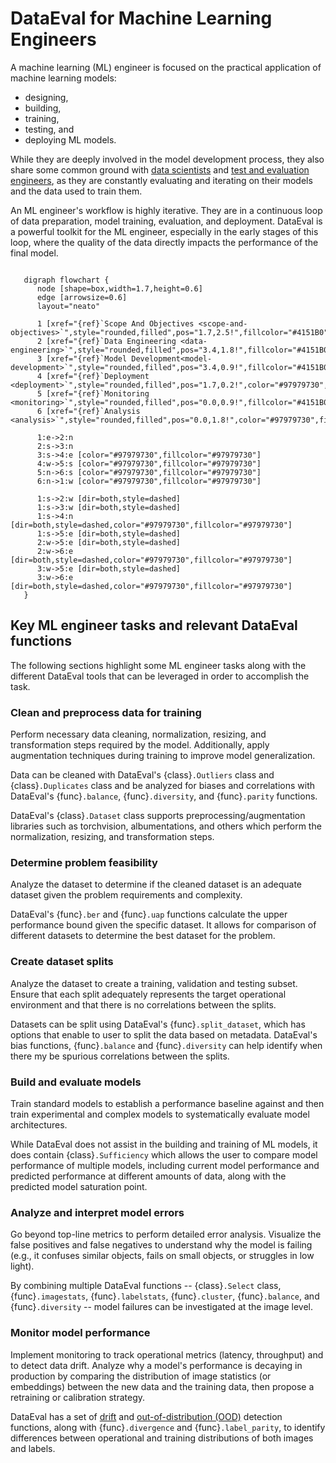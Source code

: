 # DataEval for Machine Learning Engineers

A machine learning (ML) engineer is focused on the practical application
of machine learning models:

- designing,
- building,
- training,
- testing, and
- deploying ML models.

While they are deeply involved in the model development process, they also
share some common ground with [data scientists](data_scientist.md) and
[test and evaluation engineers](te_engineer.md), as they are constantly
evaluating and iterating on their models and the data used to train them.

An ML engineer's workflow is highly iterative. They are in a continuous loop of
data preparation, model training, evaluation, and deployment. DataEval is a
powerful toolkit for the ML engineer, especially in the early stages of this loop,
where the quality of the data directly impacts the performance of the final model.

```{graphviz}
   
   digraph flowchart {
      node [shape=box,width=1.7,height=0.6]
      edge [arrowsize=0.6]
      layout="neato"

      1 [xref="{ref}`Scope And Objectives <scope-and-objectives>`",style="rounded,filled",pos="1.7,2.5!",fillcolor="#4151B0",fontcolor="white"]
      2 [xref="{ref}`Data Engineering <data-engineering>`",style="rounded,filled",pos="3.4,1.8!",fillcolor="#4151B0",fontcolor="white"]
      3 [xref="{ref}`Model Development<model-development>`",style="rounded,filled",pos="3.4,0.9!",fillcolor="#4151B0",fontcolor="white"]
      4 [xref="{ref}`Deployment <deployment>`",style="rounded,filled",pos="1.7,0.2!",color="#97979730",fillcolor="#97979730",fontcolor="gray"]
      5 [xref="{ref}`Monitoring <monitoring>`",style="rounded,filled",pos="0.0,0.9!",fillcolor="#4151B0",fontcolor="white"]
      6 [xref="{ref}`Analysis <analysis>`",style="rounded,filled",pos="0.0,1.8!",color="#97979730",fillcolor="#97979730",fontcolor="gray"]
      
      1:e->2:n
      2:s->3:n
      3:s->4:e [color="#97979730",fillcolor="#97979730"]
      4:w->5:s [color="#97979730",fillcolor="#97979730"]
      5:n->6:s [color="#97979730",fillcolor="#97979730"]
      6:n->1:w [color="#97979730",fillcolor="#97979730"]

      1:s->2:w [dir=both,style=dashed]
      1:s->3:w [dir=both,style=dashed]
      1:s->4:n [dir=both,style=dashed,color="#97979730",fillcolor="#97979730"]
      1:s->5:e [dir=both,style=dashed]
      2:w->5:e [dir=both,style=dashed]
      2:w->6:e [dir=both,style=dashed,color="#97979730",fillcolor="#97979730"]
      3:w->5:e [dir=both,style=dashed]
      3:w->6:e [dir=both,style=dashed,color="#97979730",fillcolor="#97979730"]
   }
```

## Key ML engineer tasks and relevant DataEval functions

The following sections highlight some ML engineer tasks along with the different DataEval tools that can
be leveraged in order to accomplish the task.

### Clean and preprocess data for training

Perform necessary data cleaning, normalization, resizing, and transformation
steps required by the model. Additionally, apply augmentation techniques during
training to improve model generalization.

Data can be cleaned with DataEval's {class}`.Outliers` class and {class}`.Duplicates`
class and be analyzed for biases and correlations with DataEval's {func}`.balance`,
{func}`.diversity`, and {func}`.parity` functions.

DataEval's {class}`.Dataset` class supports preprocessing/augmentation libraries such as
torchvision, albumentations, and others which perform the normalization,
resizing, and transformation steps.

### Determine problem feasibility

Analyze the dataset to determine if the cleaned dataset is an adequate dataset
given the problem requirements and complexity.

DataEval's {func}`.ber` and {func}`.uap` functions calculate the upper performance
bound given the specific dataset. It allows for comparison of different datasets
to determine the best dataset for the problem.

### Create dataset splits

Analyze the dataset to create a training, validation and testing subset. Ensure that
each split adequately represents the target operational environment and that there
is no correlations between the splits.

Datasets can be split using DataEval's {func}`.split_dataset`, which has options that
enable to user to split the data based on metadata. DataEval's bias functions,
{func}`.balance` and {func}`.diversity` can help identify when there my be spurious
correlations between the splits.

<!-- ### Build robust and scalable data ingestion pipelines

Create automated pipelines that can efficiently ingest images and their corresponding
labels from various sources (e.g., cloud storage buckets, on-premise servers),
handle different annotation formats (COCO, Pascal VOC, YOLO), and prepare them
for training.

DataEval's `Dataset` class is built following the [MAITE](https://mit-ll-ai-technology.github.io/maite/)
library protocols, which allow for versatile source formats and interoperability
with [PyTorch](https://pytorch.org/) datasets and dataloaders.

### Version datasets and models

Implement a strategy (e.g., using tools like DVC or conventions in cloud storage)
to version datasets so that any model training run can be traced back to the
exact data it was trained on.

DataEval supplies and supports Data and Model cards to allow for efficient
and traceable versioning of datasets and models. -->

### Build and evaluate models

Train standard models to establish a performance baseline against and then train
experimental and complex models to systematically evaluate model architectures.

While DataEval does not assist in the building and training of ML models, it
does contain {class}`.Sufficiency` which allows the user to compare model performance
of multiple models, including current model performance and predicted performance
at different amounts of data, along with the predicted model saturation point.

### Analyze and interpret model errors

Go beyond top-line metrics to perform detailed error analysis. Visualize the
false positives and false negatives to understand why the model is failing
(e.g., it confuses similar objects, fails on small objects, or struggles in low light).

By combining multiple DataEval functions -- {class}`.Select` class, {func}`.imagestats`,
{func}`.labelstats`, {func}`.cluster`, {func}`.balance`, and {func}`.diversity`
-- model failures can be investigated at the image level.

### Monitor model performance

Implement monitoring to track operational metrics (latency, throughput) and
to detect data drift. Analyze why a model's performance is decaying in production
by comparing the distribution of image statistics (or embeddings) between the
new data and the training data, then propose a retraining or calibration strategy.

DataEval has a set of [drift](../Drift.md)
and [out-of-distribution (OOD)](../OOD.md) detection functions, along with
{func}`.divergence` and {func}`.label_parity`, to identify differences between
operational and training distributions of both images and labels.
